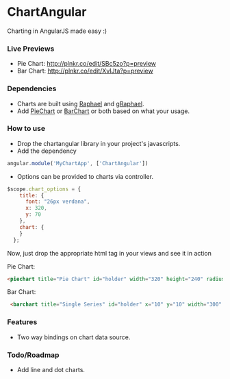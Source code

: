 ChartAngular
============

Charting in AngularJS made easy :)

### Live Previews
* Pie Chart: http://plnkr.co/edit/SBc5zo?p=preview
* Bar Chart: http://plnkr.co/edit/XvIJta?p=preview

### Dependencies 
* Charts are built using [Raphael](http://raphaeljs.com) and [gRaphael](http://g.raphaeljs.com/).
* Add [PieChart](http://github.com/DmitryBaranovskiy/g.raphael/blob/master/min/g.pie-min.js?raw=true) or [BarChart](http://github.com/DmitryBaranovskiy/g.raphael/blob/master/min/g.bar-min.js?raw=true) or both based on what your usage.

### How to use

* Drop the chartangular library in your project's javascripts.
* Add the dependency 
```javascript
angular.module('MyChartApp', ['ChartAngular'])
```

* Options can be provided to charts via controller. 
```javascript
$scope.chart_options = {
    title: {
      font: "26px verdana",
      x: 320,
      y: 70
    },
    chart: {
    }
  };
```

Now, just drop the appropriate html tag in your views and see it in action

Pie Chart:
```html
<piechart title="Pie Chart" id="holder" width="320" height="240" radius="150" data-source="chart_data" data-options="chart_options"></piechart>
```

Bar Chart: 

```html
 <barchart title="Single Series" id="holder" x="10" y="10" width="300" height="220" data-source="chart_data" data-options="chart_options"></barchart>
```

### Features
* Two way bindings on chart data source.

### Todo/Roadmap
* Add line and dot charts.

